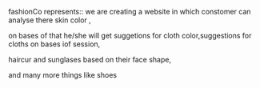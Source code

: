 fashionCo represents::
we are creating a website in which constomer can analyse there skin color ,

on bases of that he/she will get suggetions for cloth color,suggestions for cloths on bases iof session,

haircur and sunglases based on their face shape,

and many more things like shoes
